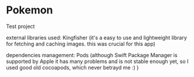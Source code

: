 # Pokemon
Test project

external libraries used: Kingfisher (it's a easy to use and lightweight library for fetching and caching images. this was crucial for this app)

dependencies management: Pods (although Swift Package Manager is supported by Apple it has many problems and is not stable enough yet, so I used good old cocoapods, which never betrayd me :) )
